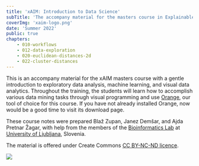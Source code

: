 ```yaml
---
title: 'xAIM: Introduction to Data Science'
subTitle: 'The accompany material for the masters course in Explainable artificial intelligence in healthcare management (xAIM)'
coverImg: 'xaim-logo.png'
date: 'Summer 2022'
public: true
chapters:
    - 010-workflows
    - 012-data-exploration
    - 020-euclidean-distances-2d
    - 022-cluster-distances
---
```


This is an accompany material for the xAIM masters course with a gentle introduction to exploratory data analysis, machine learning, and visual data analytics. Throughout the training, the students will learn how to accomplish various data mining tasks through visual programming and use [Orange](http://orangedatamining.com), our tool of choice for this course. If you have not already installed Orange, now would be a good time to visit its download page.

These course notes were prepared Blaž Zupan, Janez Demšar, and Ajda Pretnar Žagar, with help from the members of the [Bioinformatics Lab](http://biolab.si) at [University of Ljubljana](http://www.uni-lj.si), Slovenia.

The material is offered under Create Commons [CC BY-NC-ND licence](https://creativecommons.org/licenses/by-nc-nd/4.0/).

![](cc-by-nc-nd.png)
